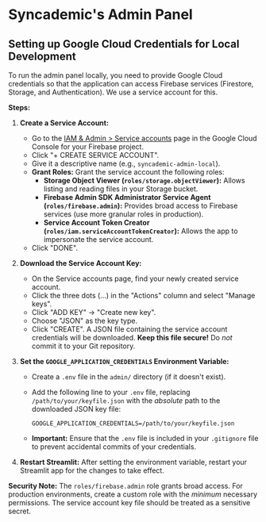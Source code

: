 # Syncademic's Admin Panel


## Setting up Google Cloud Credentials for Local Development

To run the admin panel locally, you need to provide Google Cloud credentials so that the application can access Firebase services (Firestore, Storage, and Authentication). We use a service account for this.

**Steps:**

1.  **Create a Service Account:**
    *   Go to the [IAM & Admin > Service accounts](https://console.cloud.google.com/iam-admin/serviceaccounts) page in the Google Cloud Console for your Firebase project.
    *   Click "+ CREATE SERVICE ACCOUNT".
    *   Give it a descriptive name (e.g., `syncademic-admin-local`).
    *   **Grant Roles:** Grant the service account the following roles:
        *   **Storage Object Viewer (`roles/storage.objectViewer`):** Allows listing and reading files in your Storage bucket.
        *   **Firebase Admin SDK Administrator Service Agent (`roles/firebase.admin`):** Provides broad access to Firebase services (use more granular roles in production).
        *   **Service Account Token Creator (`roles/iam.serviceAccountTokenCreator`):** Allows the app to impersonate the service account.
    *   Click "DONE".

2.  **Download the Service Account Key:**
    *   On the Service accounts page, find your newly created service account.
    *   Click the three dots (...) in the "Actions" column and select "Manage keys".
    *   Click "ADD KEY" -> "Create new key".
    *   Choose "JSON" as the key type.
    *   Click "CREATE". A JSON file containing the service account credentials will be downloaded.  **Keep this file secure!**  Do *not* commit it to your Git repository.

3.  **Set the `GOOGLE_APPLICATION_CREDENTIALS` Environment Variable:**
    *   Create a `.env` file in the `admin/` directory (if it doesn't exist).
    *   Add the following line to your `.env` file, replacing `/path/to/your/keyfile.json` with the *absolute* path to the downloaded JSON key file:

        ```
        GOOGLE_APPLICATION_CREDENTIALS=/path/to/your/keyfile.json
        ```

    *   **Important:** Ensure that the `.env` file is included in your `.gitignore` file to prevent accidental commits of your credentials.

4.  **Restart Streamlit:** After setting the environment variable, restart your Streamlit app for the changes to take effect.

**Security Note:** The `roles/firebase.admin` role grants broad access. For production environments, create a custom role with the *minimum* necessary permissions.  The service account key file should be treated as a sensitive secret.